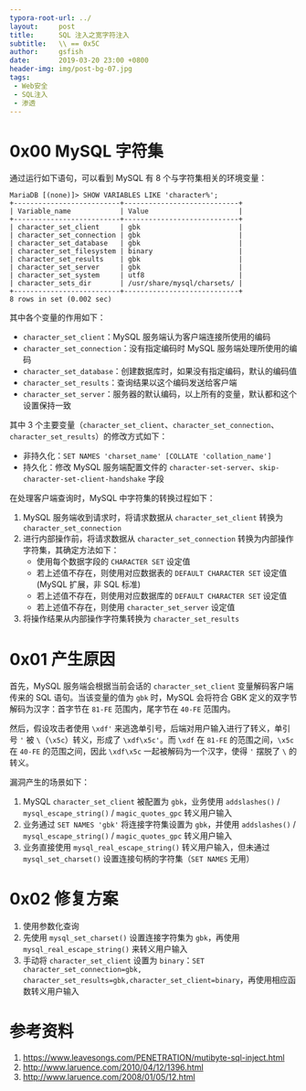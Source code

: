 ```yaml
---
typora-root-url: ../
layout:     post
title:      SQL 注入之宽字符注入
subtitle:   \\ == 0x5C
author:     gsfish
date:       2019-03-20 23:00 +0800
header-img: img/post-bg-07.jpg
tags:
 - Web安全
 - SQL注入
 - 渗透
---
```



# 0x00 MySQL 字符集

通过运行如下语句，可以看到 MySQL 有 8 个与字符集相关的环境变量：

```
MariaDB [(none)]> SHOW VARIABLES LIKE 'character%';
+--------------------------+----------------------------+
| Variable_name            | Value                      |
+--------------------------+----------------------------+
| character_set_client     | gbk                        |
| character_set_connection | gbk                        |
| character_set_database   | gbk                        |
| character_set_filesystem | binary                     |
| character_set_results    | gbk                        |
| character_set_server     | gbk                        |
| character_set_system     | utf8                       |
| character_sets_dir       | /usr/share/mysql/charsets/ |
+--------------------------+----------------------------+
8 rows in set (0.002 sec)
```

其中各个变量的作用如下：

* `character_set_client`：MySQL 服务端认为客户端连接所使用的编码
* `character_set_connection`：没有指定编码时 MySQL 服务端处理所使用的编码
* `character_set_database`：创建数据库时，如果没有指定编码，默认的编码值
* `character_set_results`：查询结果以这个编码发送给客户端
* `character_set_server`：服务器的默认编码，以上所有的变量，默认都和这个设置保持一致

其中 3 个主要变量（`character_set_client`、`character_set_connection`、`character_set_results`）的修改方式如下：

* 非持久化：`SET NAMES 'charset_name' [COLLATE 'collation_name']`
* 持久化：修改 MySQL 服务端配置文件的 `character-set-server`、`skip-character-set-client-handshake` 字段

在处理客户端查询时，MySQL 中字符集的转换过程如下：

1. MySQL 服务端收到请求时，将请求数据从 `character_set_client` 转换为 `character_set_connection`
2. 进行内部操作前，将请求数据从 `character_set_connection` 转换为内部操作字符集，其确定方法如下：
   * 使用每个数据字段的 `CHARACTER SET` 设定值
   * 若上述值不存在，则使用对应数据表的 `DEFAULT CHARACTER SET` 设定值(MySQL 扩展，非 SQL 标准)
   * 若上述值不存在，则使用对应数据库的 `DEFAULT CHARACTER SET` 设定值
   * 若上述值不存在，则使用 `character_set_server` 设定值
3. 将操作结果从内部操作字符集转换为 `character_set_results`

# 0x01 产生原因

首先，MySQL 服务端会根据当前会话的 `character_set_client` 变量解码客户端传来的 SQL 语句。当该变量的值为 `gbk` 时，MySQL 会将符合 GBK 定义的双字节解码为汉字：首字节在 `81-FE` 范围内，尾字节在 `40-FE` 范围内。

然后，假设攻击者使用 `\xdf'` 来逃逸单引号，后端对用户输入进行了转义，单引号 `'` 被 `\`（`\x5c`）转义，形成了 `\xdf\x5c'`。而 `\xdf` 在 `81-FE` 的范围之间，`\x5c` 在 `40-FE` 的范围之间，因此 `\xdf\x5c` 一起被解码为一个汉字，使得 `'` 摆脱了 `\` 的转义。

漏洞产生的场景如下：

1. MySQL `character_set_client` 被配置为 `gbk`，业务使用 `addslashes()` / `mysql_escape_string()` / `magic_quotes_gpc` 转义用户输入
2. 业务通过 `SET NAMES 'gbk'` 将连接字符集设置为 `gbk`，并使用 `addslashes()` / `mysql_escape_string()` / `magic_quotes_gpc` 转义用户输入
3. 业务直接使用 `mysql_real_escape_string()` 转义用户输入，但未通过 `mysql_set_charset()` 设置连接句柄的字符集（`SET NAMES` 无用）

# 0x02 修复方案

1. 使用参数化查询
2. 先使用 `mysql_set_charset()` 设置连接字符集为 `gbk`，再使用 `mysql_real_escape_string()` 来转义用户输入
3. 手动将 `character_set_client` 设置为 `binary`：`SET character_set_connection=gbk, character_set_results=gbk,character_set_client=binary`，再使用相应函数转义用户输入

# 参考资料

1. https://www.leavesongs.com/PENETRATION/mutibyte-sql-inject.html
2. http://www.laruence.com/2010/04/12/1396.html
3. http://www.laruence.com/2008/01/05/12.html
